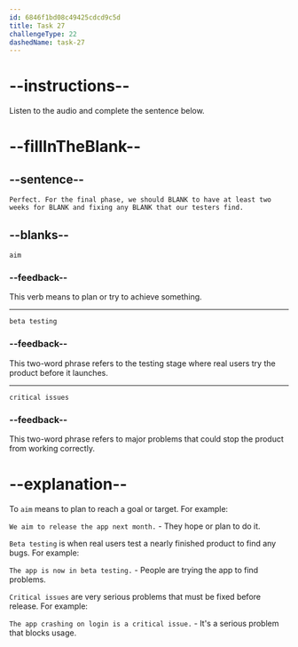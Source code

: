 ```yaml
---
id: 6846f1bd08c49425cdcd9c5d
title: Task 27
challengeType: 22
dashedName: task-27
---
```


<!-- (audio) Jessica: Perfect. For the final phase, we should aim to have at least two weeks for beta testing and fixing any critical issues that our testers find. -->

# --instructions--

Listen to the audio and complete the sentence below.

# --fillInTheBlank--

## --sentence--

`Perfect. For the final phase, we should BLANK to have at least two weeks for BLANK and fixing any BLANK that our testers find.`

## --blanks--

`aim`

### --feedback--

This verb means to plan or try to achieve something.

---

`beta testing`

### --feedback--

This two-word phrase refers to the testing stage where real users try the product before it launches.

---

`critical issues`

### --feedback--

This two-word phrase refers to major problems that could stop the product from working correctly.

# --explanation--

To `aim` means to plan to reach a goal or target. For example:

`We aim to release the app next month.` - They hope or plan to do it.

`Beta testing` is when real users test a nearly finished product to find any bugs. For example:

`The app is now in beta testing.` - People are trying the app to find problems.

`Critical issues` are very serious problems that must be fixed before release. For example:

`The app crashing on login is a critical issue.` - It's a serious problem that blocks usage.
